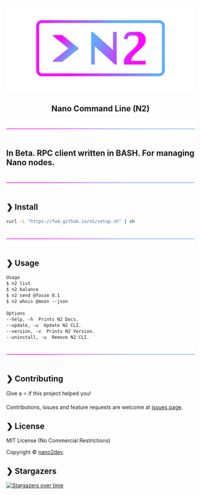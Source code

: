 <p align="center">
  <img src="https://github.com/fwd/n2/raw/master/.github/banner.png" alt="Prompts" width="500" />
</p>

<h2 align="center">Nano Command Line (N2)</h2>

![line](https://github.com/fwd/n2/raw/master/.github/line.png)

## **In Beta**. RPC client written in BASH. For managing Nano nodes.

![line](https://github.com/fwd/n2/raw/master/.github/line.png)

## ❯ Install

```bash
curl -L "https://fwd.github.io/n2/setup.sh" | sh
```

![line](https://github.com/fwd/n2/raw/master/.github/line.png)

## ❯ Usage

```
Usage
$ n2 list
$ n2 balance
$ n2 send @fosse 0.1
$ n2 whois @moon --json

Options
--help, -h  Prints N2 Docs.
--update, -u  Update N2 CLI.
--version, -v  Prints N2 Version.
--uninstall, -u  Remove N2 CLI.
```

![line](https://github.com/fwd/n2/raw/master/.github/line.png)

## ❯ Contributing

Give a ⭐️ if this project helped you!

Contributions, issues and feature requests are welcome at [issues page](https://github.com/fwd/n2/issues).

## ❯ License

MIT License (No Commercial Restrictions)

Copyright © [nano2dev](https://twitter.com/nano2dev).

## ❯ Stargazers

[![Stargazers over time](https://starchart.cc/fwd/n2.svg)](https://github.com/fwd/n2)
